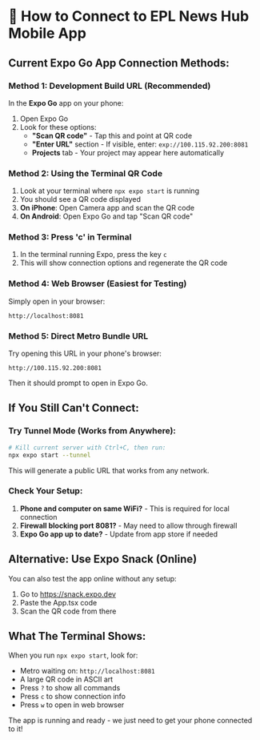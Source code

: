 # 📱 How to Connect to EPL News Hub Mobile App

## Current Expo Go App Connection Methods:

### Method 1: Development Build URL (Recommended)
In the **Expo Go** app on your phone:

1. Open Expo Go
2. Look for these options:
   - **"Scan QR code"** - Tap this and point at QR code
   - **"Enter URL"** section - If visible, enter: `exp://100.115.92.200:8081`
   - **Projects** tab - Your project may appear here automatically

### Method 2: Using the Terminal QR Code
1. Look at your terminal where `npx expo start` is running
2. You should see a QR code displayed
3. **On iPhone**: Open Camera app and scan the QR code
4. **On Android**: Open Expo Go and tap "Scan QR code"

### Method 3: Press 'c' in Terminal
1. In the terminal running Expo, press the key `c`
2. This will show connection options and regenerate the QR code

### Method 4: Web Browser (Easiest for Testing)
Simply open in your browser:
```
http://localhost:8081
```

### Method 5: Direct Metro Bundle URL
Try opening this URL in your phone's browser:
```
http://100.115.92.200:8081
```
Then it should prompt to open in Expo Go.

## If You Still Can't Connect:

### Try Tunnel Mode (Works from Anywhere):
```bash
# Kill current server with Ctrl+C, then run:
npx expo start --tunnel
```
This will generate a public URL that works from any network.

### Check Your Setup:
1. **Phone and computer on same WiFi?** - This is required for local connection
2. **Firewall blocking port 8081?** - May need to allow through firewall
3. **Expo Go app up to date?** - Update from app store if needed

## Alternative: Use Expo Snack (Online)
You can also test the app online without any setup:
1. Go to https://snack.expo.dev
2. Paste the App.tsx code
3. Scan the QR code from there

## What The Terminal Shows:
When you run `npx expo start`, look for:
- Metro waiting on: `http://localhost:8081`
- A large QR code in ASCII art
- Press `?` to show all commands
- Press `c` to show connection info
- Press `w` to open in web browser

The app is running and ready - we just need to get your phone connected to it!